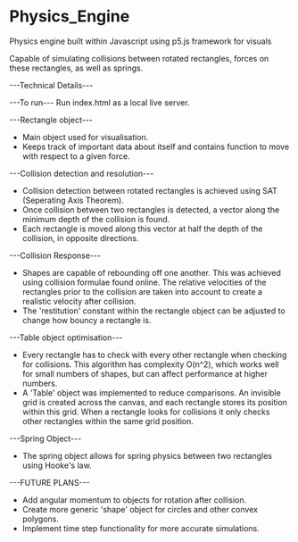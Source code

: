 # Physics_Engine
Physics engine built within Javascript using p5.js framework for visuals

Capable of simulating collisions between rotated rectangles, forces on these rectangles, as well as springs.

---Technical Details---

---To run--- 
  Run index.html as a local live server.
  
---Rectangle object---
  - Main object used for visualisation. 
  - Keeps track of important data about itself and contains function to move with respect to a given force.

---Collision detection and resolution---
  - Collision detection between rotated rectangles is achieved using SAT (Seperating Axis Theorem).
  - Once collision between two rectangles is detected, a vector along the minimum depth of the collision
    is found.
  - Each rectangle is moved along this vector at half the depth of the collision, in opposite directions.

---Collision Response---
  - Shapes are capable of rebounding off one another. This was achieved using collision formulae found online. 
    The relative velocities of the rectangles prior to the collision are taken into account to create a realistic velocity after collision.
  - The 'restitution' constant within the rectangle object can be adjusted to change how bouncy a rectangle is.
  
---Table object optimisation---
  - Every rectangle has to check with every other rectangle when checking for collisions. This algorithm has complexity O(n^2), which works
    well for small numbers of shapes, but can affect performance at higher numbers. 
  - A 'Table' object was implemented to reduce comparisons. An invisible grid is created across the canvas, and each rectangle stores its
    position within this grid. When a rectangle looks for collisions it only checks other rectangles within the same grid position.
  
---Spring Object---
  - The spring object allows for spring physics between two rectangles using Hooke's law. 

---FUTURE PLANS---
  - Add angular momentum to objects for rotation after collision.
  - Create more generic 'shape' object for circles and other convex polygons.
  - Implement time step functionality for more accurate simulations.

